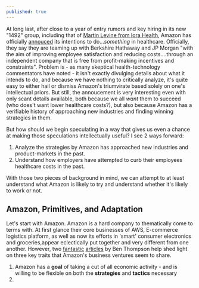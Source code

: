 ```yaml
---
published: true
---
```


At long last, after close to a year of entry rumors and key hiring in its new "1492" group, including that of [Martin Levine from Iora Health](https://www.beckershospitalreview.com/healthcare-information-technology/amazon-adds-top-iora-health-physician-to-healthcare-team.html), Amazon has officially [annouced](https://www.businesswire.com/news/home/20180130005676/en/Amazon-Berkshire-Hathaway-JPMorgan-Chase-partner-U.S) its intentions to do..._something_ in healthcare. Officially, they say they are teaming up with Berkshire Hathaway and JP Morgan "with the aim of improving employee satisfaction and reducing costs....through an independent company that is free from profit-making incentives and constraints". Problem is - as many skeptical health-technology commentators have noted - it isn't exactly divulging details about what it intends to do, and because we have nothing to critically analyze, it's quite easy to either hail or dismiss Amazon's triumvirate based solely on one's intellectual priors. But still, the annoucement is very interesting even with only scant details available, both because we all _want_ them to succeed (who does't want lower healthcare costs?), but also because Amazon has a verifiable history of approaching new industries and finding winning strategies in them. 

But how should we begin speculating in a way that gives us even a chance at making those speculations intellectually useful? I see 2 ways forward: 
1. Analyze the strategies by Amazon has approached new industries and product-markets in the past. 
2. Understand how employers have attempted to curb their employees healthcare costs in the past.

With those two pieces of background in mind, we can attempt to at least understand what Amazon is likely to try and understand whether it's likely to work or not. 

## Amazon, Primitives, and Adaptation

Let's start with Amazon. Amazon is a hard company to thematically come to terms with. At first glance their core businesses of AWS, E-commerce logistics platform, as well as now its efforts in 'smart' consumer electronics and groceries,appear eclectically put together and very different from one another.  However, two [fantastic](https://stratechery.com/2016/the-amazon-tax/) [articles](https://stratechery.com/2017/amazons-new-customer/) by Ben Thompson help shed light on three key traits that Amazon's business ventures seem to share. 

1. Amazon has a **goal** of taking a cut of all economic activity - and is willing to be flexible on both the **strategies** and **tactics** necessary 
2. 



